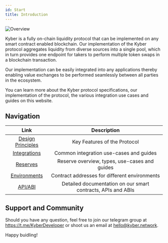 ```yaml
---
id: Start
title: Introduction
---
```

[//]: # (tagline)
![Overview](/uploads/overview.png "Overview")

Kyber is a fully on-chain liquidity protocol that can be implemented on any smart contract enabled blockchain. Our implementation of the Kyber protocol aggregates liquidity from diverse sources into a single pool, which in turn provides one endpoint for takers to perform multiple token swaps in a blockchain transaction.

Our implementation can be easily integrated into any applications thereby enabling value exchanges to be performed seamlessly between all parties in the ecosystem.

You can learn more about the Kyber protocol specifications, our implementation of the protocol, the various integration use cases and guides on this website.

## Navigation
| Link | Description|
|:----:|:----------:|
| [Design Principles](home-designprinciples.md) | Key Features of the Protocol |
| [Integrations](integrations-intro.md) | Common integration use-cases and guides |
| [Reserves](reserves-intro.md) | Reserve overview, types, use-cases and guides |
| [Environments](environments-intro.md) | Contract addresses for different environments |
| [API/ABI](api_abi-intro.md) | Detailed documentation on our smart contracts, APIs and ABIs |

## Support and Community
Should you have any question, feel free to join our telegram group at https://t.me/KyberDeveloper or shoot us an email at [hello@kyber.network](mailto:hello@kyber.network).

Happy buidling!

